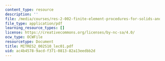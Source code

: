 ```yaml
---
content_type: resource
description: ''
file: /media/courses/res-2-002-finite-element-procedures-for-solids-and-structures-spring-2010/ac4b45789acdf371081382a13eedbb2d_MITRES2_002S10_lec01.pdf
file_type: application/pdf
learning_resource_types: []
license: https://creativecommons.org/licenses/by-nc-sa/4.0/
ocw_type: OCWFile
resourcetype: Document
title: MITRES2_002S10_lec01.pdf
uid: ac4b4578-9acd-f371-0813-82a13eedbb2d
---
```

